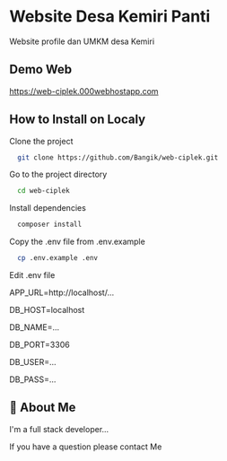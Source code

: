 
# Website Desa Kemiri Panti

Website profile dan UMKM desa Kemiri 


## Demo Web

https://web-ciplek.000webhostapp.com
## How to Install on Localy

Clone the project

```bash
  git clone https://github.com/Bangik/web-ciplek.git
```

Go to the project directory

```bash
  cd web-ciplek
```

Install dependencies

```bash
  composer install
```

Copy the .env file from .env.example

```bash
  cp .env.example .env
```

Edit .env file

APP_URL=http://localhost/...

DB_HOST=localhost

DB_NAME=...

DB_PORT=3306

DB_USER=...

DB_PASS=...
## 🚀 About Me
I'm a full stack developer...

If you have a question please contact Me

